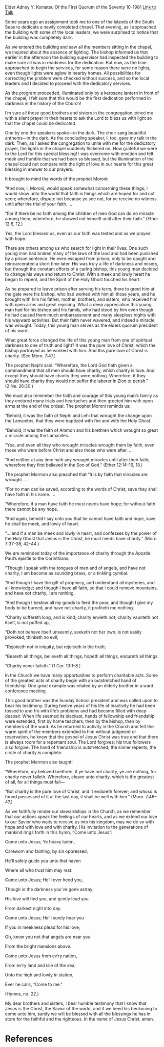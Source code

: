 Elder Adney Y. Komatsu
Of the First Quorum of the Seventy
10-1981
[Link to Talk](https://www.churchofjesuschrist.org/study/general-conference/1981/10/the-light-of-the-gospel?lang=eng)

Some years ago an assignment took me to one of the islands of the South Seas to dedicate a newly completed chapel. That evening, as I approached the building with some of the local leaders, we were surprised to notice that the building was completely dark.

As we entered the building and saw all the members sitting in the chapel, we inquired about the absence of lighting. The bishop informed us that earlier in the afternoon the building supervisor had inspected the building to make sure all was in readiness for the dedication. But now, as the time approached to begin the services, for some reason there were no lights, even though lights were aglow in nearby homes. All possibilities for correcting the problem were checked without success, and so the local leaders and I decided to proceed with the dedicatory services.

As the program proceeded, illuminated only by a kerosene lantern in front of the chapel, I felt sure that this would be the first dedication performed in darkness in the history of the Church!

I’m sure all those good brothers and sisters in the congregation joined me with a silent prayer in their hearts to ask the Lord to bless us with light so that the chapel could be dedicated.

One by one the speakers spoke—in the dark. The choir sang beautiful anthems—in the dark. As the concluding speaker, I, too, gave my talk in the dark. Then, as I asked the congregation to unite with me for the dedicatory prayer, the lights in the chapel suddenly flickered on. How grateful we were to the Lord for this special blessing! I was overcome with emotion and felt meek and humble that we had been so blessed, but the illumination of the chapel could not compare with the light of love in our hearts for this great blessing in answer to our prayers.

It brought to mind the words of the prophet Moroni:

“And now, I, Moroni, would speak somewhat concerning these things; I would show unto the world that faith is things which are hoped for and not seen; wherefore, dispute not because ye see not, for ye receive no witness until after the trial of your faith. …

“For if there be no faith among the children of men God can do no miracle among them; wherefore, he showed not himself until after their faith.” (Ether 12:6, 12.)

Yes, the Lord blessed us, even as our faith was tested and as we prayed with hope.

There are others among us who search for light in their lives. One such young man had broken many of the laws of the land and had been punished by a prison sentence. He even escaped from prison, only to be caught and reincarcerated a short time later. His was truly a life of darkness and misery, but through the constant efforts of a caring bishop, this young man decided to change his ways and return to Christ. With a meek and lowly heart he began to repent, and the Spirit of the Holy Ghost touched his heart.

As he prepared to leave prison after serving his term, there to greet him at the gate were his bishop, who had worked with him all those years, and he brought with him his father, mother, brothers, and sisters, who received him with open arms and great rejoicing. What a deep appreciation this young man had for his bishop and his family, who had stood by him even though he had caused them much embarrassment and many sleepless nights with his wayward activities. But their faith never wavered, and indeed a miracle was wrought. Today, this young man serves as the elders quorum president of his ward.

What great force changed the life of this young man from one of spiritual darkness to one of truth and light? It was the pure love of Christ, which the bishop portrayed as he worked with him. And this pure love of Christ is charity. (See Moro. 7:47.)

The prophet Nephi said: “Wherefore, the Lord God hath given a commandment that all men should have charity, which charity is love. And except they should have charity they were nothing. Wherefore, if they should have charity they would not suffer the laborer in Zion to perish.” (2 Ne. 26:30.)

We must also remember the faith and courage of this young man’s family as they endured many trials and heartaches and then greeted him with open arms at the end of the ordeal. The prophet Moroni reminds us:

“Behold, it was the faith of Nephi and Lehi that wrought the change upon the Lamanites, that they were baptized with fire and with the Holy Ghost.

“Behold, it was the faith of Ammon and his brethren which wrought so great a miracle among the Lamanites.

“Yea, and even all they who wrought miracles wrought them by faith, even those who were before Christ and also those who were after. …

“And neither at any time hath any wrought miracles until after their faith; wherefore they first believed in the Son of God.” (Ether 12:14–16, 18.)

The prophet Mormon also preached that “it is by faith that miracles are wrought. …

“For no man can be saved, according to the words of Christ, save they shall have faith in his name. …

“Wherefore, if a man have faith he must needs have hope; for without faith there cannot be any hope.

“And again, behold I say unto you that he cannot have faith and hope, save he shall be meek, and lowly of heart.

“… and if a man be meek and lowly in heart, and confesses by the power of the Holy Ghost that Jesus is the Christ, he must needs have charity.” (Moro. 7:37–38, 42–44.)

We are reminded today of the importance of charity through the Apostle Paul’s epistle to the Corinthians:

“Though I speak with the tongues of men and of angels, and have not charity, I am become as sounding brass, or a tinkling cymbal.

“And though I have the gift of prophecy, and understand all mysteries, and all knowledge; and though I have all faith, so that I could remove mountains, and have not charity, I am nothing.

“And though I bestow all my goods to feed the poor, and though I give my body to be burned, and have not charity, it profiteth me nothing.

“Charity suffereth long, and is kind; charity envieth not; charity vaunteth not itself, is not puffed up,

“Doth not behave itself unseemly, seeketh not her own, is not easily provoked, thinketh no evil;

“Rejoiceth not in iniquity, but rejoiceth in the truth;

“Beareth all things, believeth all things, hopeth all things, endureth all things.

“Charity never faileth.” (1 Cor. 13:1–8.)

In the Church we have many opportunities to perform charitable acts. Some of the greatest acts of charity begin with an outstretched hand of friendship. One great example was related by an elderly brother in a ward conference meeting.

This good brother was the Sunday School president and was called upon to bear his testimony. During twelve years of his life of inactivity he had been tossed to and fro with life’s problems and had become filled with deep despair. When life seemed its blackest, hands of fellowship and friendship were extended, first by home teachers, then by the bishop, then by members of the ward. As he returned to activity in the Church and felt the warm spirit of the members extended to him without judgment or reservation, he knew that the gospel of Jesus Christ was true and that there is always room for a repentant soul. The Lord forgives; his true followers also forgive. The hand of friendship is outstretched; the sinner repents; the circle of charity is complete.

The prophet Mormon also taught:

“Wherefore, my beloved brethren, if ye have not charity, ye are nothing, for charity never faileth. Wherefore, cleave unto charity, which is the greatest of all, for all things must fail—

“But charity is the pure love of Christ, and it endureth forever; and whoso is found possessed of it at the last day, it shall be well with him.” (Moro. 7:46–47.)

As we faithfully render our stewardships in the Church, as we remember that our actions speak the feelings of our hearts, and as we extend our love to our Savior who waits to receive us into his kingdom, may we do so with hope and with love and with charity. His invitation to the generations of mankind rings forth in this hymn, “Come unto Jesus”:





Come unto Jesus; Ye heavy laden,

Careworn and fainting, by sin oppressed;

He’ll safely guide you unto that haven

Where all who trust him may rest.





Come unto Jesus; He’ll ever heed you,

Though in the darkness you’ve gone astray;

His love will find you, and gently lead you

From darkest night into day.





Come unto Jesus; He’ll surely hear you

If you in meekness plead for his love;

Oh, know you not that angels are near you

From the bright mansions above.





Come unto Jesus from ev’ry nation,

From ev’ry land and isle of the sea;

Unto the high and lowly in station,

Ever he calls, “Come to me.”





(Hymns, no. 22.)





My dear brothers and sisters, I bear humble testimony that I know that Jesus is the Christ, the Savior of the world, and if we heed his beckoning to come unto him, surely we will be blessed with all the blessings he has in store for the faithful and the righteous. In the name of Jesus Christ, amen.

# References
